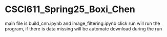 # CSCI611_Spring25_Boxi_Chen
main file is build_cnn.ipynb and image_filtering.ipynb click run will run the program, if there is data missing will be automate download during the run
